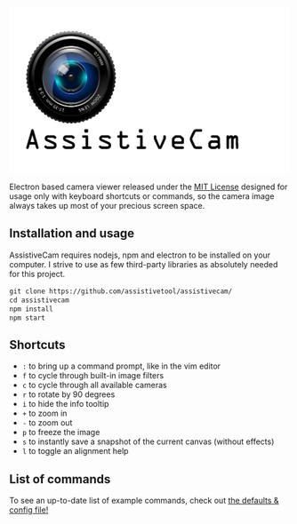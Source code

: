 ![AssistiveCam logo](assets/logo.png)

Electron based camera viewer released under the [MIT License](LICENSE) designed for usage only with keyboard shortcuts or commands, so the camera image always takes up most of your precious screen space.

## Installation and usage

AssistiveCam requires nodejs, npm and electron to be installed on your computer. I strive to use as few third-party libraries as absolutely needed for this project.

```
git clone https://github.com/assistivetool/assistivecam/
cd assistivecam
npm install
npm start
```

## Shortcuts

* ```:``` to bring up a command prompt, like in the vim editor
* ```f``` to cycle through built-in image filters
* ```c``` to cycle through all available cameras
* ```r``` to rotate by 90 degrees
* ```i``` to hide the info tooltip
* ```+``` to zoom in
* ```-``` to zoom out
* ```p``` to freeze the image
* ```s``` to instantly save a snapshot of the current canvas (without effects)
* ```l``` to toggle an alignment help

## List of commands

To see an up-to-date list of example commands, check out [the defaults & config file!](src/config.js)